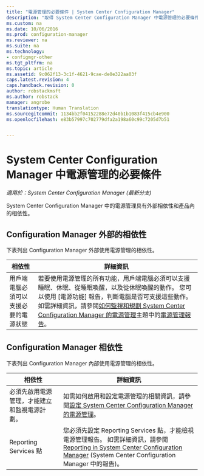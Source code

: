 ```yaml
---
title: "電源管理的必要條件 | System Center Configuration Manager"
description: "取得 System Center Configuration Manager 中電源管理的必要條件。"
ms.custom: na
ms.date: 10/06/2016
ms.prod: configuration-manager
ms.reviewer: na
ms.suite: na
ms.technology:
- configmgr-other
ms.tgt_pltfrm: na
ms.topic: article
ms.assetid: 9c062f13-3c1f-4621-9cae-de0e322aa03f
caps.latest.revision: 4
caps.handback.revision: 0
author: robstackmsft
ms.author: robstack
manager: angrobe
translationtype: Human Translation
ms.sourcegitcommit: 1134bb2f04152288e72d40b1b1083f415cb4e900
ms.openlocfilehash: e83b57997c702779dfa2a198a60c99c7205d7b51


---
```

# <a name="prerequisites-for-power-management-in-system-center-configuration-manager"></a>System Center Configuration Manager 中電源管理的必要條件

*適用於：System Center Configuration Manager (最新分支)*

System Center Configuration Manager 中的電源管理具有外部相依性和產品內的相依性。  

## <a name="dependencies-external-to-configuration-manager"></a>Configuration Manager 外部的相依性  
 下表列出 Configuration Manager 外部使用電源管理的相依性。  

|相依性|詳細資訊|  
|----------------|----------------------|  
|用戶端電腦必須可以支援必要的電源狀態|若要使用電源管理的所有功能，用戶端電腦必須可以支援睡眠、休眠、從睡眠喚醒，以及從休眠喚醒的動作。 您可以使用 [電源功能]  報告，判斷電腦是否可支援這些動作。 如需詳細資訊，請參閱[如何監視和規劃 System Center Configuration Manager 的電源管理](../../../../core/clients/manage/power/monitor-and-plan-for-power-management.md)主題中的[電源管理報告](../../../../core/clients/manage/power/monitor-and-plan-for-power-management.md#BKMK_Capabilites)。|  

## <a name="configuration-manager-dependencies"></a>Configuration Manager 相依性  
 下表列出 Configuration Manager 內部使用電源管理的相依性。  

|相依性|詳細資訊|  
|----------------|----------------------|  
|必須先啟用電源管理，才能建立和監視電源計劃。|如需如何啟用和設定電源管理的相關資訊，請參閱[設定 System Center Configuration Manager 的電源管理](../../../../core/clients/manage/power/configuring-power-management.md)。|  
|Reporting Services 點|您必須先設定 Reporting Services 點，才能檢視電源管理報告。 如需詳細資訊，請參閱 [Reporting in System Center Configuration Manager](../../../../core/servers/manage/reporting.md) (System Center Configuration Manager 中的報告)。|  



<!--HONumber=Nov16_HO1-->


